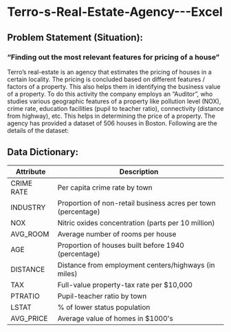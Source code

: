 # Terro-s-Real-Estate-Agency---Excel
## Problem Statement (Situation):
### “Finding out the most relevant features for pricing of a house”
Terro’s real-estate is an agency that estimates the pricing of houses in a certain locality. The pricing is
concluded based on different features / factors of a property. This also helps them in identifying the
business value of a property. To do this activity the company employs an “Auditor”, who studies
various geographic features of a property like pollution level (NOX), crime rate, education facilities
(pupil to teacher ratio), connectivity (distance from highway), etc. This helps in determining the price
of a property.
The agency has provided a dataset of 506 houses in Boston. Following are the details of the dataset:

## Data Dictionary:
| Attribute   | Description                                                             |
|-------------|-------------------------------------------------------------------------|
| CRIME RATE | Per capita crime rate by town                                           |
| INDUSTRY   | Proportion of non-retail business acres per town (percentage)           |
| NOX        | Nitric oxides concentration (parts per 10 million)                      |
| AVG_ROOM   | Average number of rooms per house                                       |
| AGE        | Proportion of houses built before 1940 (percentage)                     |
| DISTANCE   | Distance from employment centers/highways (in miles)                    |
| TAX        | Full-value property-tax rate per $10,000                                |
| PTRATIO    | Pupil-teacher ratio by town                                             |
| LSTAT      | % of lower status population                                            |
| AVG_PRICE  | Average value of homes in $1000's                                       |

